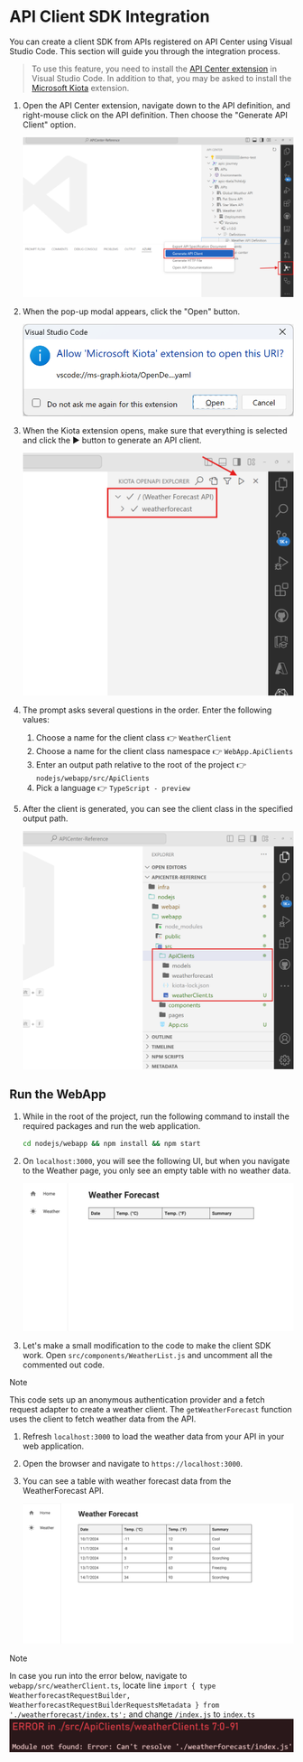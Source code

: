 <!-- markdownlint-disable MD033 -->
# API Client SDK Integration

You can create a client SDK from APIs registered on API Center using Visual Studio Code. This section will guide you through the integration process.

> To use this feature, you need to install the [API Center extension](https://marketplace.visualstudio.com/items?itemName=apidev.azure-api-center) in Visual Studio Code. In addition to that, you may be asked to install the [Microsoft Kiota](https://marketplace.visualstudio.com/items?itemName=ms-graph.kiota) extension.

1. Open the API Center extension, navigate down to the API definition, and right-mouse click on the API definition. Then choose the "Generate API Client" option.

   ![Context Menu: Generate API Client](./images/api-client-sdk-integration-javascript-01.png)

1. When the pop-up modal appears, click the "Open" button.

   ![Pop-up: Open Microsoft Kiota](./images/api-client-sdk-integration-02.png)

1. When the Kiota extension opens, make sure that everything is selected and click the ▶️ button to generate an API client.

   ![Microsoft Kiota: Generate API Client](./images/api-client-sdk-integration-javascript-03.png)

1. The prompt asks several questions in the order. Enter the following values:
   1. Choose a name for the client class 👉 `WeatherClient`
   1. Choose a name for the client class namespace 👉 `WebApp.ApiClients`
   1. Enter an output path relative to the root of the project 👉 `nodejs/webapp/src/ApiClients`
   1. Pick a language 👉 `TypeScript - preview`

1. After the client is generated, you can see the client class in the specified output path.

   ![Generated API Client](./images/api-client-sdk-integration-javascript-04.png)

## Run the WebApp

1. While in the root of the project, run the following command to install the required packages and run the web application.

    ```bash
    cd nodejs/webapp && npm install && npm start
    ```

1. On `localhost:3000`, you will see the following UI, but when you navigate to the Weather page, you only see an empty table with no weather data.

    ![Web Application: Before data](./images/api-client-sdk-integration-javascript-06.png)

1. Let's make a small modification to the code to make the client SDK work. Open `src/components/WeatherList.js` and uncomment all the commented out code.

> [!NOTE]
> This code sets up an anonymous authentication provider and a fetch request adapter to create a weather client. The `getWeatherForecast` function uses the client to fetch weather data from the API.

1. Refresh `localhost:3000` to load the weather data from your API in your web application.

1. Open the browser and navigate to `https://localhost:3000`.
1. You can see a table with weather forecast data from the WeatherForecast API.

   ![Web Application: Weather Forecast API](./images/api-client-sdk-integration-javascript-05.png)

> [!NOTE]
> In case you run into the error below, navigate to `webapp/src/weatherClient.ts`, locate line `import { type WeatherforecastRequestBuilder, WeatherforecastRequestBuilderRequestsMetadata } from './weatherforecast/index.ts';` and change `/index.js` to `index.ts`
> ![Web Application: Weather Forecast API](./images/api-client-sdk-integration-javascript-07.png)